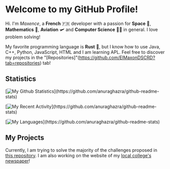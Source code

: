 # Welcome to my GitHub Profile!

Hi. I'm *Maxence*, a **French** 🇫🇷 developer with a passion for **Space** 🌌, **Mathematics** 🧮, **Aviation** 🛩 and **Computer Science** 🧑‍💻 in general. I love problem solving!

My favorite programming language is **Rust** 🚀, but I know how to use Java, C++, Python, JavaScript, HTML and I am learning APL.
Feel free to discover my projects in the "[Repositories]"(https://github.com/ElMaxonDSCRD?tab=repositories) tab!

## Statistics

[![My Github Statistics](https://github-readme-stats.vercel.app/api?username=maxencedc&show_icons=true&title_color=F09383&text_color=FAB28E&icon_color=E95379&hide_border=true&bg_color=1C1E2688&border_radius=32px&include_all_commits=true&custom_title=My%20GitHub%20Statistics:)](https://github.com/anuraghazra/github-readme-stats)

[![My Recent Activity](https://github-readme-stats.vercel.app/api/wakatime?username=maxencedc&show_icons=true&title_color=F09383&text_color=FAB28E&icon_color=E95379&hide_border=true&bg_color=1C1E2688&border_radius=32px&custom_title=My%20Recent%20Activity:)](https://github.com/anuraghazra/github-readme-stats)

[![My Languages](https://github-readme-stats.vercel.app/api/top-langs/?username=maxencedc&title_color=F09383&text_color=FAB28E&icon_color=E95379&hide_border=true&bg_color=1C1E2688&border_radius=32px&custom_title=My%20Languages:)](https://github.com/anuraghazra/github-readme-stats)
  
## My Projects

Currently, I am trying to solve the majority of the challenges proposed in [this repository](https://github.com/MaxenceDC/ProgrammingChallenges).
I am also working on the website of my [local college's newspaper](https://github.com/LeLyceen)!
